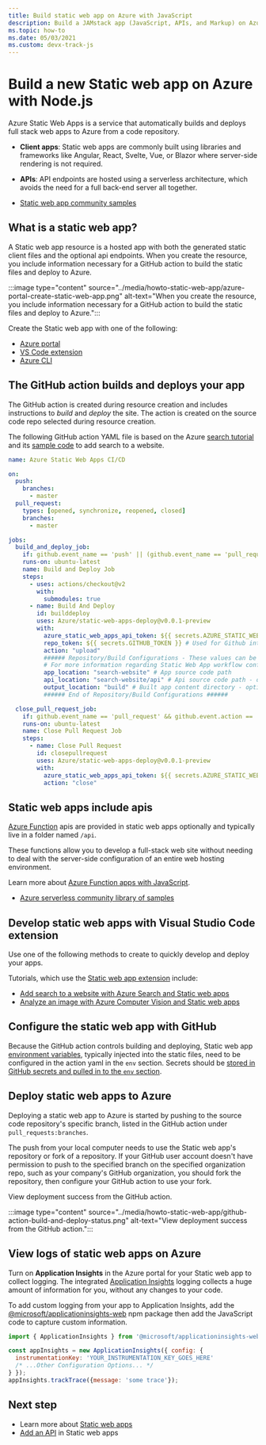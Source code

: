 ```yaml
---
title: Build static web app on Azure with JavaScript
description: Build a JAMstack app (JavaScript, APIs, and Markup) on Azure
ms.topic: how-to
ms.date: 05/03/2021
ms.custom: devx-track-js
---
```


# Build a new Static web app on Azure with Node.js

Azure Static Web Apps is a service that automatically builds and deploys full stack web apps to Azure from a code repository. 

* **Client apps**: Static web apps are commonly built using libraries and frameworks like Angular, React, Svelte, Vue, or Blazor where server-side rendering is not required. 
* **APIs**: API endpoints are hosted using a serverless architecture, which avoids the need for a full back-end server all together.

* [Static web app community samples](https://github.com/microsoft/static-web-apps-gallery-code-samples)

## What is a static web app? 

A Static web app resource is a hosted app with both the generated static client files and the optional api endpoints. When you create the resource, you include information necessary for a GitHub action to build the static files and deploy to Azure. 

:::image type="content" source="../media/howto-static-web-app/azure-portal-create-static-web-app.png" alt-text="When you create the resource, you include information necessary for a GitHub action to build the static files and deploy to Azure.":::

Create the Static web app with one of the following:

* [Azure portal](/azure/static-web-apps/get-started-portal?tabs=vanilla-javascript)
* [VS Code extension](/azure/static-web-apps/getting-started?tabs=vanilla-javascript)
* [Azure CLI](/azure/static-web-apps/get-started-cli?tabs=vanilla-javascript)

## The GitHub action builds and deploys your app

The GitHub action is created during resource creation and includes instructions to _build_ and _deploy_ the site. The action is created on the source code repo selected during resource creation. 

The following GitHub action YAML file is based on the Azure [search tutorial](/azure/search/tutorial-javascript-overview) and its [sample code](https://github.com/azure-samples/azure-search-javascript-samples) to add search to a website. 

```yml
name: Azure Static Web Apps CI/CD

on:
  push:
    branches:
      - master
  pull_request:
    types: [opened, synchronize, reopened, closed]
    branches:
      - master

jobs:
  build_and_deploy_job:
    if: github.event_name == 'push' || (github.event_name == 'pull_request' && github.event.action != 'closed')
    runs-on: ubuntu-latest
    name: Build and Deploy Job
    steps:
      - uses: actions/checkout@v2
        with:
          submodules: true
      - name: Build And Deploy
        id: builddeploy
        uses: Azure/static-web-apps-deploy@v0.0.1-preview
        with:
          azure_static_web_apps_api_token: ${{ secrets.AZURE_STATIC_WEB_APPS_API_TOKEN_<GENERATED_HOSTNAME> }}
          repo_token: ${{ secrets.GITHUB_TOKEN }} # Used for Github integrations (i.e. PR comments)
          action: "upload"
          ###### Repository/Build Configurations - These values can be configured to match your app requirements. ######
          # For more information regarding Static Web App workflow configurations, please visit: https://aka.ms/swaworkflowconfig
          app_location: "search-website" # App source code path
          api_location: "search-website/api" # Api source code path - optional
          output_location: "build" # Built app content directory - optional
          ###### End of Repository/Build Configurations ######

  close_pull_request_job:
    if: github.event_name == 'pull_request' && github.event.action == 'closed'
    runs-on: ubuntu-latest
    name: Close Pull Request Job
    steps:
      - name: Close Pull Request
        id: closepullrequest
        uses: Azure/static-web-apps-deploy@v0.0.1-preview
        with:
          azure_static_web_apps_api_token: ${{ secrets.AZURE_STATIC_WEB_APPS_API_TOKEN_<GENERATED_HOSTNAME> }}
          action: "close"
```

## Static web apps include apis

[Azure Function](/azure/azure-functions/) apis are provided in static web apps optionally and typically live in a folder named `/api`. 

These functions allow you to develop a full-stack web site without needing to deal with the server-side configuration of an entire web hosting environment. 

Learn more about [Azure Function apps with JavaScript](/azure/azure-functions/functions-reference-node). 

* [Azure serverless community library of samples](https://serverlesslibrary.net/)

## Develop static web apps with Visual Studio Code extension

Use one of the following methods to create  to quickly develop and deploy your apps. 

Tutorials, which use the [Static web app extension](https://marketplace.visualstudio.com/items?itemName=ms-azuretools.vscode-azurestaticwebapps) include: 

* [Add search to a website with Azure Search and Static web apps](/azure/search/tutorial-javascript-overview)
* [Analyze an image with Azure Computer Vision and Static web apps](/azure/developer/javascript/tutorial/static-web-app/introduction)


## Configure the static web app with GitHub

Because the GitHub action controls building and deploying, Static web app [environment variables](/azure/static-web-apps/github-actions-workflow#environment-variables), typically injected into the static files, need to be configured in the action yaml in the `env` section. Secrets should be [stored in GitHub secrets and pulled in to the `env` section](/azure/developer/github/github-variable-substitution).  

## Deploy static web apps to Azure

Deploying a static web app to Azure is started by pushing to the source code repository's specific branch, listed in the GitHub action under `pull_requests:branches`. 

The push from your local computer needs to use the Static web app's repository or fork of a repository. If your GitHub user account doesn't have permission to push to the specified branch on the specified organization repo, such as your company's GitHub organization, you should fork the repository, then configure your GitHub action to use your fork. 

View deployment success from the GitHub action. 

:::image type="content" source="../media/howto-static-web-app/github-action-build-and-deploy-status.png" alt-text="View deployment success from the GitHub action.":::

## View logs of static web apps on Azure

Turn on **Application Insights** in the Azure portal for your Static web app to collect logging. The integrated [Application Insights](/azure/azure-monitor/app/javascript) logging collects a huge amount of information for you, without any changes to your code. 

To add custom logging from your app to Application Insights, add the [@microsoft/applicationinsights-web](https://www.npmjs.com/package/@microsoft/applicationinsights-web) npm package then add the JavaScript code to capture custom information.

```javascript
import { ApplicationInsights } from '@microsoft/applicationinsights-web'

const appInsights = new ApplicationInsights({ config: {
  instrumentationKey: 'YOUR_INSTRUMENTATION_KEY_GOES_HERE'
  /* ...Other Configuration Options... */
} });
appInsights.trackTrace({message: 'some trace'});
```

## Next step

* Learn more about [Static web apps](/azure/static-web-apps/)
* [Add an API](/azure/static-web-apps/add-api) in Static web apps
